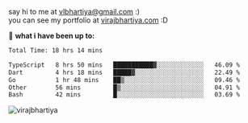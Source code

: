 say hi to me at [vlbhartiya@gmail.com](mailto:vlbhartiya@gmail.com) :)<br/>
you can see my portfolio at [virajbhartiya.com](https://virajbhartiya.com) :D<br/>


🚀 **what i have been up to:**

<!--START_SECTION:waka-->

```txt
Total Time: 18 hrs 14 mins

TypeScript   8 hrs 50 mins   ███████████▓░░░░░░░░░░░░░   46.09 %
Dart         4 hrs 18 mins   █████▓░░░░░░░░░░░░░░░░░░░   22.49 %
Go           1 hr 48 mins    ██▒░░░░░░░░░░░░░░░░░░░░░░   09.46 %
Other        56 mins         █▒░░░░░░░░░░░░░░░░░░░░░░░   04.91 %
Bash         42 mins         █░░░░░░░░░░░░░░░░░░░░░░░░   03.69 %
```

<!--END_SECTION:waka-->

<p align="left"> <img src="https://komarev.com/ghpvc/?username=virajbhartiya&color=blue" alt="virajbhartiya" /> </p>
